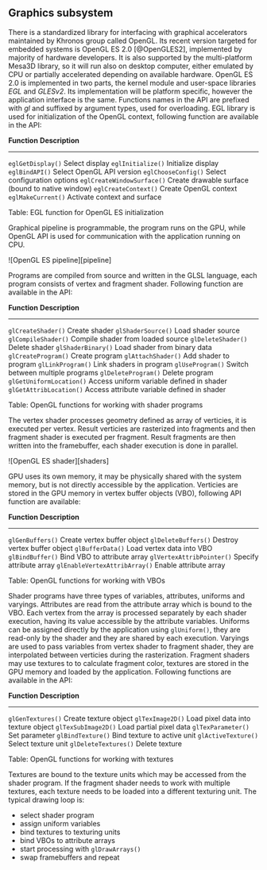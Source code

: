 ## Graphics subsystem

There is a standardized library for interfacing with graphical accelerators maintained by Khronos group
called OpenGL. Its recent version targeted for embedded systems is OpenGL ES 2.0 [@OpenGLES2],
implemented by majority of hardware developers. It is also supported by the multi-platform Mesa3D library,
so it will run also on desktop computer, either emulated by CPU or partially accelerated depending on available hardware.
OpenGL ES 2.0 is implemented in two parts, the kernel module and user-space libraries *EGL* and *GLESv2*.
Its implementation will be platform specific, however the application interface is the same.
Functions names in the API are prefixed with *gl* and suffixed by argument types, used for overloading.
EGL library is used for initialization of the OpenGL context, following function are available in the API:

**Function**               **Description**
-------------------------- ----------------
`eglGetDisplay()`          Select display
`eglInitialize()`          Initialize display
`eglBindAPI()`             Select OpenGL API version
`eglChooseConfig()`        Select configuration options
`eglCreateWindowSurface()` Create drawable surface (bound to native window)
`eglCreateContext()`       Create OpenGL context
`eglMakeCurrent()`         Activate context and surface

Table: EGL function for OpenGL ES initialization

Graphical pipeline is programmable, the program runs on the GPU,
while OpenGL API is used for communication with the application running on CPU.

![OpenGL ES pipeline][pipeline]

Programs are compiled from source and written in the GLSL language,
each program consists of vertex and fragment shader.
Following function are available in the API:

**Function**                  **Description**
----------------------------- ----------------
`glCreateShader()`            Create shader
`glShaderSource()`            Load shader source
`glCompileShader()`           Compile shader from loaded source
`glDeleteShader()`            Delete shader
`glShaderBinary()`            Load shader from binary data
`glCreateProgram()`           Create program
`glAttachShader()`            Add shader to program
`glLinkProgram()`             Link shaders in program
`glUseProgram()`              Switch between multiple programs
`glDeleteProgram()`           Delete program
`glGetUniformLocation()`      Access uniform variable defined in shader
`glGetAttribLocation()`       Access attribute variable defined in shader

Table: OpenGL functions for working with shader programs

The vertex shader processes geometry defined as array of verticies, it is executed per vertex.
Result verticies are rasterized into fragments and then fragment shader is executed per fragment.
Result fragments are then written into the framebuffer, each shader execution is done in parallel.

![OpenGL ES shader][shaders]

GPU uses its own memory, it may be physically shared with the system memory,
but is not directly accessible by the application.
Verticies are stored in the GPU memory in vertex buffer objects (VBO),
following API function are available:

**Function**                  **Description**
----------------------------- ----------------
`glGenBuffers()`              Create vertex buffer object
`glDeleteBuffers()`           Destroy vertex buffer object
`glBufferData()`              Load vertex data into VBO
`glBindBuffer()`              Bind VBO to attribute array
`glVertexAttribPointer()`     Specify attribute array
`glEnableVertexAttribArray()` Enable attribute array

Table: OpenGL functions for working with VBOs

Shader programs have three types of variables, attributes, uniforms and varyings.
Attributes are read from the attribute array which is bound to the VBO.
Each vertex from the array is processed separately by each shader execution,
having its value accessible by the attribute variables.
Uniforms can be assigned directly by the application using `glUniform()`,
they are read-only by the shader and they are shared by each execution.
Varyings are used to pass variables from vertex shader to fragment shader,
they are interpolated between verticies during the rasterization.
Fragment shaders may use textures to to calculate fragment color,
textures are stored in the GPU memory and loaded by the application.
Following functions are available in the API:

**Function**                **Description**
--------------------------- ----------------
`glGenTextures()`           Create texture object
`glTexImage2D()`            Load pixel data into texture object
`glTexSubImage2D()`         Load partial pixel data
`glTexParameter()`          Set parameter
`glBindTexture()`           Bind texture to active unit
`glActiveTexture()`         Select texture unit
`glDeleteTextures()`        Delete texture

Table: OpenGL functions for working with textures

Textures are bound to the texture units which may be accessed from the shader program.
If the fragment shader needs to work with multiple textures,
each texture needs to be loaded into a different texturing unit.
The typical drawing loop is:

 * select shader program
 * assign uniform variables
 * bind textures to texturing units
 * bind VBOs to attribute arrays
 * start processing with `glDrawArrays()`
 * swap framebuffers and repeat

